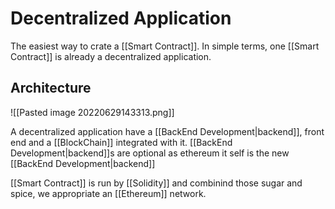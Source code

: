 # Decentralized Application
The easiest way to crate a [[Smart Contract]]. In simple terms, one [[Smart Contract]] is already a decentralized application.

## Architecture
![[Pasted image 20220629143313.png]]

A decentralized application have a [[BackEnd Development|backend]], front end  and a [[BlockChain]] integrated with it. [[BackEnd Development|backend]]s are optional as ethereum it self is the new [[BackEnd Development|backend]]

[[Smart Contract]] is run by [[Solidity]] and combinind those sugar and spice, we appropriate an [[Ethereum]] network.